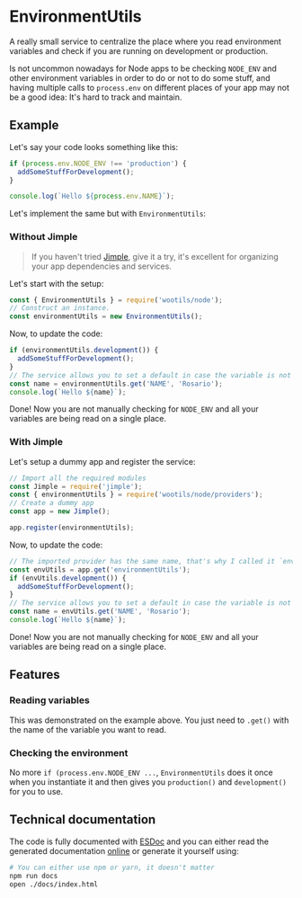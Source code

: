 # EnvironmentUtils

A really small service to centralize the place where you read environment variables and check if you are running on development or production.

Is not uncommon nowadays for Node apps to be checking `NODE_ENV` and other environment variables in order to do or not to do some stuff, and having multiple calls to `process.env` on different places of your app may not be a good idea: It's hard to track and maintain.

## Example

Let's say your code looks something like this:

```js
if (process.env.NODE_ENV !== 'production') {
  addSomeStuffForDevelopment();
}

console.log(`Hello ${process.env.NAME}`);
```

Let's implement the same but with `EnvironmentUtils`:

### Without Jimple

> If you haven't tried [Jimple](https://github.com/fjorgemota/jimple), give it a try, it's excellent for organizing your app dependencies and services.

Let's start with the setup:

```js
const { EnvironmentUtils } = require('wootils/node');
// Construct an instance.
const environmentUtils = new EnvironmentUtils();
```

Now, to update the code:

```js
if (environmentUtils.development()) {
  addSomeStuffForDevelopment();
}
// The service allows you to set a default in case the variable is not defined.
const name = environmentUtils.get('NAME', 'Rosario');
console.log(`Hello ${name}`);
```

Done! Now you are not manually checking for `NODE_ENV` and all your variables are being read on a single place.

### With Jimple

Let's setup a dummy app and register the service:

```js
// Import all the required modules
const Jimple = require('jimple');
const { environmentUtils } = require('wootils/node/providers');
// Create a dummy app
const app = new Jimple();

app.register(environmentUtils);
```
Now, to update the code:
 
```js
// The imported provider has the same name, that's why I called it `envUtils`.
const envUtils = app.get('environmentUtils');
if (envUtils.development()) {
  addSomeStuffForDevelopment();
}
// The service allows you to set a default in case the variable is not defined.
const name = envUtils.get('NAME', 'Rosario');
console.log(`Hello ${name}`);
```

Done! Now you are not manually checking for `NODE_ENV` and all your variables are being read on a single place.

## Features

### Reading variables

This was demonstrated on the example above. You just need to `.get()` with the name of the variable you want to read.

### Checking the environment

No more `if (process.env.NODE_ENV ...`, `EnvironmentUtils` does it once when you instantiate it and then gives you `production()` and `development()` for you to use.

## Technical documentation

The code is fully documented with [ESDoc](https://esdoc.org) and you can either read the generated documentation [online](https://doc.esdoc.org/github.com/homer0/wootils/class/wootils/node/environmentUtils.js~EnvironmentUtils.html) or generate it yourself using:

```bash
# You can either use npm or yarn, it doesn't matter
npm run docs
open ./docs/index.html
```